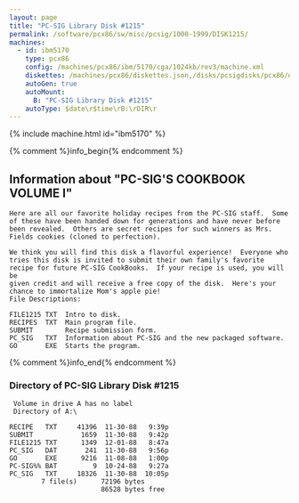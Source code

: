 ```yaml
---
layout: page
title: "PC-SIG Library Disk #1215"
permalink: /software/pcx86/sw/misc/pcsig/1000-1999/DISK1215/
machines:
  - id: ibm5170
    type: pcx86
    config: /machines/pcx86/ibm/5170/cga/1024kb/rev3/machine.xml
    diskettes: /machines/pcx86/diskettes.json,/disks/pcsigdisks/pcx86/diskettes.json
    autoGen: true
    autoMount:
      B: "PC-SIG Library Disk #1215"
    autoType: $date\r$time\rB:\rDIR\r
---
```


{% include machine.html id="ibm5170" %}

{% comment %}info_begin{% endcomment %}

## Information about "PC-SIG'S COOKBOOK VOLUME I"

    Here are all our favorite holiday recipes from the PC-SIG staff.  Some
    of these have been handed down for generations and have never before
    been revealed.  Others are secret recipes for such winners as Mrs.
    Fields cookies (cloned to perfection).
    
    We think you will find this disk a flavorful experience!  Everyone who
    tries this disk is invited to submit their own family's favorite
    recipe for future PC-SIG CookBooks.  If your recipe is used, you will be
    given credit and will receive a free copy of the disk.  Here's your
    chance to immortalize Mom's apple pie!
    File Descriptions:
    
    FILE1215 TXT  Intro to disk.
    RECIPES  TXT  Main program file.
    SUBMIT        Recipe submission form.
    PC_SIG   TXT  Information about PC-SIG and the new packaged software.
    GO       EXE  Starts the program.
{% comment %}info_end{% endcomment %}


### Directory of PC-SIG Library Disk #1215

     Volume in drive A has no label
     Directory of A:\

    RECIPE   TXT     41396  11-30-88   9:39p
    SUBMIT            1659  11-30-88   9:42p
    FILE1215 TXT      1349  12-01-88   8:47a
    PC_SIG   DAT       241  11-30-88   9:56p
    GO       EXE      9216  11-08-88   1:00p
    PC-SIG%% BAT         9  10-24-88   9:27a
    PC_SIG   TXT     18326  11-30-88  10:05p
            7 file(s)      72196 bytes
                           86528 bytes free

